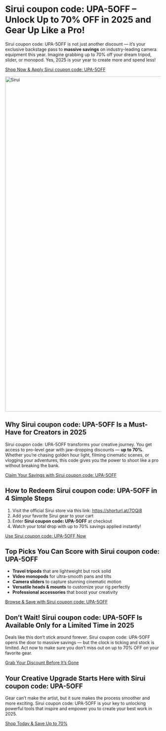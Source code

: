 <h1>Sirui coupon code: UPA-5OFF – Unlock Up to <span class="highlight">70% OFF</span> in 2025 and Gear Up Like a Pro!</h1>
<p>Sirui coupon code: UPA-5OFF is not just another discount — it’s your exclusive backstage pass to <strong>massive savings</strong> on industry-leading camera equipment this year. Imagine grabbing <span class="highlight">up to 70% off</span> your dream tripod, slider, or monopod. Yes, 2025 is your year to create more and spend less!</p>
<p><a href="https://shorturl.at/7OQi8" target="_blank" class="button">Shop Now & Apply Sirui coupon code: UPA-5OFF</a></p>
<img src="https://images.mirror-media.xyz/publication-images/QOT3tymclBOLnbOcdSR2M.jpeg?height=540&width=1080" alt="Sirui" width="1080">
<h2>Why Sirui coupon code: UPA-5OFF Is a Must-Have for Creators in 2025</h2>
<p>Sirui coupon code: UPA-5OFF transforms your creative journey. You get access to pro-level gear with jaw-dropping discounts — <strong>up to 70%</strong>. Whether you’re chasing golden hour light, filming cinematic scenes, or vlogging your adventures, this code gives you the power to shoot like a pro without breaking the bank.</p>
<p><a href="https://shorturl.at/7OQi8" target="_blank" class="button">Claim Your Savings with Sirui coupon code: UPA-5OFF</a></p>
<h2>How to Redeem Sirui coupon code: UPA-5OFF in 4 Simple Steps</h2>
<ol>
<li>Visit the official Sirui store via this link: <a href="https://shorturl.at/7OQi8" target="_blank">https://shorturl.at/7OQi8</a></li>
<li>Add your favorite Sirui gear to your cart</li>
<li>Enter <strong>Sirui coupon code: UPA-5OFF</strong> at checkout</li>
<li>Watch your total drop with <span class="highlight">up to 70% savings</span> applied instantly!</li>
</ol>
<p><a href="https://shorturl.at/7OQi8" target="_blank" class="button">Use Sirui coupon code: UPA-5OFF Now</a></p>
<h2>Top Picks You Can Score with Sirui coupon code: UPA-5OFF</h2>
<ul>
<li><strong>Travel tripods</strong> that are lightweight but rock solid</li>
<li><strong>Video monopods</strong> for ultra-smooth pans and tilts</li>
<li><strong>Camera sliders</strong> to capture stunning cinematic motion</li>
<li><strong>Versatile heads & mounts</strong> to customize your rig perfectly</li>
<li><strong>Professional accessories</strong> that boost your creativity</li>
</ul>
<p><a href="https://shorturl.at/7OQi8" target="_blank" class="button">Browse & Save with Sirui coupon code: UPA-5OFF</a></p>
<h2>Don’t Wait! Sirui coupon code: UPA-5OFF Is Available Only for a Limited Time in 2025</h2>
<p>Deals like this don’t stick around forever. Sirui coupon code: UPA-5OFF opens the door to massive savings — but the clock is ticking and stock is limited. Act now to make sure you don’t miss out on <span class="highlight">up to 70% OFF</span> on your favorite gear.</p>
<p><a href="https://shorturl.at/7OQi8" target="_blank" class="button">Grab Your Discount Before It’s Gone</a></p>
<h2>Your Creative Upgrade Starts Here with Sirui coupon code: UPA-5OFF</h2>
<p>Gear can’t make the artist, but it sure makes the process smoother and more exciting. Sirui coupon code: UPA-5OFF is your key to unlocking powerful tools that inspire and empower you to create your best work in 2025.</p>
<p><a href="https://shorturl.at/7OQi8" target="_blank" class="button">Shop Today & Save Up to 70%</a></p>
</body>
</html>
